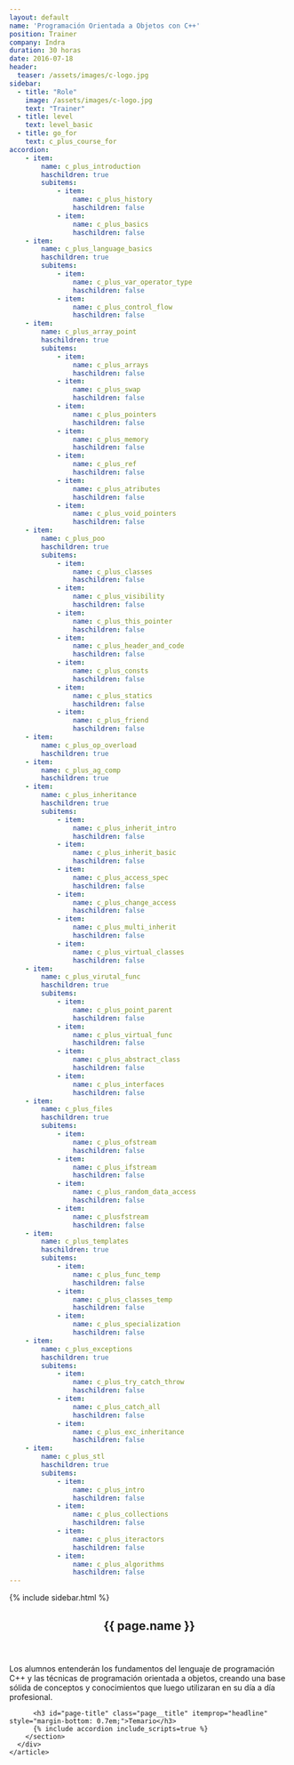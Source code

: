 ```yaml
---
layout: default
name: 'Programación Orientada a Objetos con C++'
position: Trainer
company: Indra
duration: 30 horas
date: 2016-07-18
header:
  teaser: /assets/images/c-logo.jpg
sidebar:
  - title: "Role"
    image: /assets/images/c-logo.jpg
    text: "Trainer"
  - title: level
    text: level_basic
  - title: go_for
    text: c_plus_course_for
accordion:  
    - item:
        name: c_plus_introduction
        haschildren: true
        subitems:
            - item:
                name: c_plus_history
                haschildren: false
            - item:
                name: c_plus_basics
                haschildren: false
    - item:
        name: c_plus_language_basics
        haschildren: true
        subitems:
            - item:
                name: c_plus_var_operator_type
                haschildren: false
            - item:
                name: c_plus_control_flow
                haschildren: false    
    - item:
        name: c_plus_array_point
        haschildren: true
        subitems:
            - item:
                name: c_plus_arrays
                haschildren: false
            - item:
                name: c_plus_swap
                haschildren: false
            - item:
                name: c_plus_pointers
                haschildren: false
            - item:
                name: c_plus_memory
                haschildren: false            
            - item:
                name: c_plus_ref
                haschildren: false
            - item:
                name: c_plus_atributes
                haschildren: false
            - item:
                name: c_plus_void_pointers
                haschildren: false
    - item:
        name: c_plus_poo
        haschildren: true
        subitems:
            - item:
                name: c_plus_classes
                haschildren: false
            - item:
                name: c_plus_visibility
                haschildren: false
            - item:
                name: c_plus_this_pointer
                haschildren: false
            - item:
                name: c_plus_header_and_code
                haschildren: false
            - item:
                name: c_plus_consts
                haschildren: false
            - item:
                name: c_plus_statics
                haschildren: false
            - item:
                name: c_plus_friend
                haschildren: false
    - item:
        name: c_plus_op_overload
        haschildren: true
    - item:
        name: c_plus_ag_comp
        haschildren: true
    - item:
        name: c_plus_inheritance
        haschildren: true
        subitems:
            - item:
                name: c_plus_inherit_intro
                haschildren: false
            - item:
                name: c_plus_inherit_basic
                haschildren: false
            - item:
                name: c_plus_access_spec
                haschildren: false
            - item:
                name: c_plus_change_access
                haschildren: false
            - item:
                name: c_plus_multi_inherit
                haschildren: false
            - item:
                name: c_plus_virtual_classes
                haschildren: false
    - item:
        name: c_plus_virutal_func
        haschildren: true
        subitems:
            - item:
                name: c_plus_point_parent
                haschildren: false
            - item:
                name: c_plus_virtual_func
                haschildren: false
            - item:
                name: c_plus_abstract_class
                haschildren: false
            - item:
                name: c_plus_interfaces
                haschildren: false
    - item:
        name: c_plus_files
        haschildren: true
        subitems:
            - item:
                name: c_plus_ofstream
                haschildren: false
            - item:
                name: c_plus_ifstream
                haschildren: false
            - item:
                name: c_plus_random_data_access
                haschildren: false
            - item:
                name: c_plusfstream
                haschildren: false
    - item:
        name: c_plus_templates
        haschildren: true
        subitems:
            - item:
                name: c_plus_func_temp
                haschildren: false
            - item:
                name: c_plus_classes_temp
                haschildren: false
            - item:
                name: c_plus_specialization
                haschildren: false
    - item:
        name: c_plus_exceptions
        haschildren: true
        subitems:
            - item:
                name: c_plus_try_catch_throw
                haschildren: false
            - item:
                name: c_plus_catch_all
                haschildren: false
            - item:
                name: c_plus_exc_inheritance
                haschildren: false
    - item:
        name: c_plus_stl
        haschildren: true
        subitems:
            - item:
                name: c_plus_intro
                haschildren: false
            - item:
                name: c_plus_collections
                haschildren: false
            - item:
                name: c_plus_iteractors
                haschildren: false
            - item:
                name: c_plus_algorithms
                haschildren: false
---
```


<div id="main" role="main">
    {% include sidebar.html %}
    <article class="page" itemscope itemtype="https://schema.org/CreativeWork">
      <meta itemprop="headline" content="{{ page.name }}"/>
      <meta itemprop="description" content="{{ page.header.description }}"/>
      <div class="page__inner-wrap">
        <header>
          <h1 id="page-title" class="page__title" itemprop="headline">{{ page.name }}</h1>
        </header>
        <section class="page__content" itemprop="text">
          <p>Los alumnos entenderán los fundamentos del lenguaje de programación C++ y las técnicas de programación orientada a objetos, creando una base sólida de conceptos y conocimientos que luego utilizaran en su día a día profesional.</p>

          <h3 id="page-title" class="page__title" itemprop="headline" style="margin-bottom: 0.7em;">Temario</h3>     
          {% include accordion include_scripts=true %}
        </section>
      </div>
    </article>
</div>